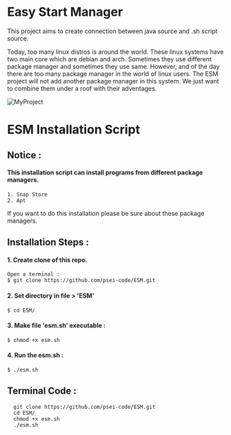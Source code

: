 # Easy Start Manager 
  This project aims to create connection between java source and .sh script source.

  Today, too many linux distros is around the world. These linux systems have two main core which are debian and arch. 
  Sometimes they use different package manager and sometimes they use same. However, and of the day there are too many 
  package manager in the world of linux users. The ESM project will not add another package manager in this system. 
  We just want to combine them under a roof with their adventages.  

  ![MyProject](https://user-images.githubusercontent.com/89227429/130315396-ac5f1721-4ec7-4c6c-af69-427ab0ecb579.png)
 
# ESM Installation Script
  
## Notice :
#### This installation script can install programs from different package managers.
    1. Snap Store
    2. Apt

If you want to do this installation please be sure about these package managers.
    
## Installation Steps :
#### 1. Create clone of this repo.
    Open a terminal : 
    $ git clone https://github.com/psei-code/ESM.git

#### 2. Set directory in file > 'ESM'
    $ cd ESM/

#### 3. Make file 'esm.sh' executable : 
    $ chmod +x esm.sh

#### 4. Run the esm.sh :
    $ ./esm.sh
        
## Terminal Code :
      git clone https://github.com/psei-code/ESM.git
      cd ESM/
      chmod +x esm.sh
      ./esm.sh
  
